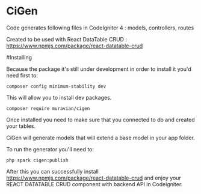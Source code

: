# CiGen
Code generates following files in CodeIgniter 4 : models, controllers, routes 

Created to be used with React DataTable CRUD : https://www.npmjs.com/package/react-datatable-crud

#Installing

Because the package it's still under development in order to install it you'd need first to:
```shell
composer config minimum-stability dev
```
This will allow you to install dev packages. 

```shell
composer require muravian/cigen
```

Once installed you need to make sure that you connected to db and created your tables. 

CiGen will generate models that will extend a base model in your app folder.

To run the generator you'll need to:
```shell
php spark cigen:publish
```

After this you can successfully install https://www.npmjs.com/package/react-datatable-crud and enjoy your REACT DATATABLE CRUD component with backend API in Codeigniter. 